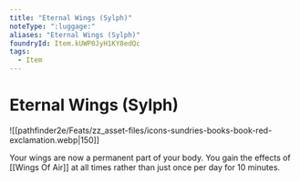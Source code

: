 ```yaml
---
title: "Eternal Wings (Sylph)"
noteType: ":luggage:"
aliases: "Eternal Wings (Sylph)"
foundryId: Item.kUWP0JyH1KY8edQc
tags:
  - Item
---
```


# Eternal Wings (Sylph)
![[pathfinder2e/Feats/zz_asset-files/icons-sundries-books-book-red-exclamation.webp|150]]

Your wings are now a permanent part of your body. You gain the effects of [[Wings Of Air]] at all times rather than just once per day for 10 minutes.
